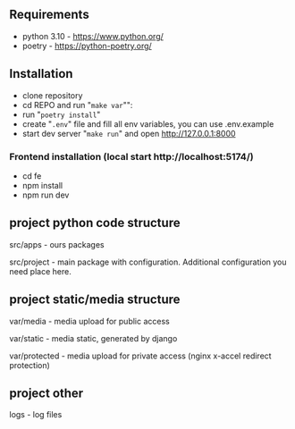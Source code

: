 ## Requirements
* python 3.10 - https://www.python.org/
* poetry - https://python-poetry.org/


## Installation
- clone repository
- cd REPO and run "`make var`"":
- run "`poetry install`"
- create "`.env`" file and fill all env variables, you can use .env.example
- start dev server "`make run`" and open http://127.0.0.1:8000

### Frontend installation (local start http://localhost:5174/)
-  cd fe
-  npm install
-  npm run dev


## project python code structure
src/apps - ours packages

src/project - main package with configuration. Additional configuration you need place here.


## project static/media structure
var/media - media upload for public access

var/static - media static, generated by django

var/protected - media upload for private access (nginx x-accel redirect protection)


## project other
logs - log files
